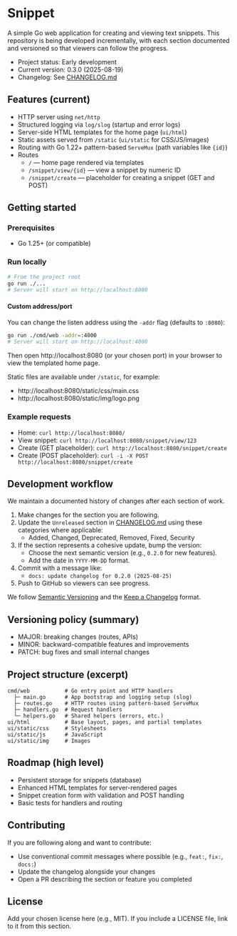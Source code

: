 # Snippet

A simple Go web application for creating and viewing text snippets. This repository is being developed incrementally, with each section documented and versioned so that viewers can follow the progress.

- Project status: Early development
- Current version: 0.3.0 (2025-08-19)
- Changelog: See [CHANGELOG.md](./CHANGELOG.md)

## Features (current)
- HTTP server using `net/http`
- Structured logging via `log/slog` (startup and error logs)
- Server-side HTML templates for the home page (`ui/html`)
- Static assets served from `/static` (`ui/static` for CSS/JS/images)
- Routing with Go 1.22+ pattern-based `ServeMux` (path variables like `{id}`)
- Routes
  - `/` — home page rendered via templates
  - `/snippet/view/{id}` — view a snippet by numeric ID
  - `/snippet/create` — placeholder for creating a snippet (GET and POST)

## Getting started

### Prerequisites
- Go 1.25+ (or compatible)

### Run locally
```bash
# From the project root
go run ./...
# Server will start on http://localhost:8080
```

#### Custom address/port
You can change the listen address using the `-addr` flag (defaults to `:8080`):
```bash
go run ./cmd/web -addr=:4000
# Server will start on http://localhost:4000
```

Then open http://localhost:8080 (or your chosen port) in your browser to view the templated home page.

Static files are available under `/static`, for example:
- http://localhost:8080/static/css/main.css
- http://localhost:8080/static/img/logo.png

### Example requests
- Home: `curl http://localhost:8080/`
- View snippet: `curl http://localhost:8080/snippet/view/123`
- Create (GET placeholder): `curl http://localhost:8080/snippet/create`
- Create (POST placeholder): `curl -i -X POST http://localhost:8080/snippet/create`

## Development workflow
We maintain a documented history of changes after each section of work.

1. Make changes for the section you are following.
2. Update the `Unreleased` section in [CHANGELOG.md](./CHANGELOG.md) using these categories where applicable:
   - Added, Changed, Deprecated, Removed, Fixed, Security
3. If the section represents a cohesive update, bump the version:
   - Choose the next semantic version (e.g., `0.2.0` for new features).
   - Add the date in `YYYY-MM-DD` format.
4. Commit with a message like:
   - `docs: update changelog for 0.2.0 (2025-08-25)`
5. Push to GitHub so viewers can see progress.

We follow [Semantic Versioning](https://semver.org/) and the [Keep a Changelog](https://keepachangelog.com/) format.

## Versioning policy (summary)
- MAJOR: breaking changes (routes, APIs)
- MINOR: backward-compatible features and improvements
- PATCH: bug fixes and small internal changes

## Project structure (excerpt)
```
cmd/web           # Go entry point and HTTP handlers
  ├─ main.go      # App bootstrap and logging setup (slog)
  ├─ routes.go    # HTTP routes using pattern-based ServeMux
  ├─ handlers.go  # Request handlers
  └─ helpers.go   # Shared helpers (errors, etc.)
ui/html           # Base layout, pages, and partial templates
ui/static/css     # Stylesheets
ui/static/js      # JavaScript
ui/static/img     # Images
```

## Roadmap (high level)
- Persistent storage for snippets (database)
- Enhanced HTML templates for server-rendered pages
- Snippet creation form with validation and POST handling
- Basic tests for handlers and routing

## Contributing
If you are following along and want to contribute:
- Use conventional commit messages where possible (e.g., `feat:`, `fix:`, `docs:`)
- Update the changelog alongside your changes
- Open a PR describing the section or feature you completed

## License
Add your chosen license here (e.g., MIT). If you include a LICENSE file, link to it from this section.
